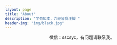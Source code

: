 ```yaml
---
layout: page
title: "About"
description: "学苟知本，六经皆我注脚 "
header-img: "img/black.jpg"
---
```


<center>微信：sscsyc，有问题请联系我。</center>